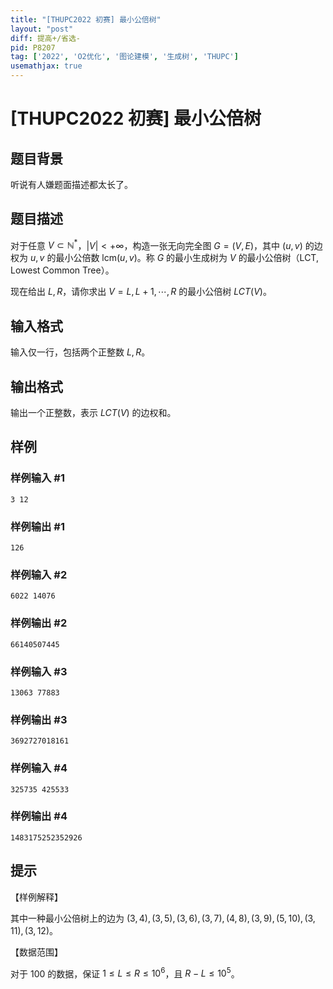 ```yaml
---
title: "[THUPC2022 初赛] 最小公倍树"
layout: "post"
diff: 提高+/省选-
pid: P8207
tag: ['2022', 'O2优化', '图论建模', '生成树', 'THUPC']
usemathjax: true
---
```


# [THUPC2022 初赛] 最小公倍树
## 题目背景

听说有人嫌题面描述都太长了。
## 题目描述

对于任意 $V\subset\mathbb{N}^*$，$|V|<+\infty$，构造一张无向完全图 $G=(V,E)$，其中 $(u, v)$ 的边权为 $u,v$ 的最小公倍数 $\mathrm{lcm}(u, v)$。称 $G$ 的最小生成树为 $V$ 的最小公倍树（LCT, Lowest Common Tree）。

现在给出 $L, R$，请你求出 $V={L, L+1, \cdots, R}$ 的最小公倍树 $LCT(V)$。
## 输入格式

输入仅一行，包括两个正整数 $L, R$。
## 输出格式

输出一个正整数，表示 $LCT(V)$ 的边权和。
## 样例

### 样例输入 #1
```
3 12
```
### 样例输出 #1
```
126
```
### 样例输入 #2
```
6022 14076
```
### 样例输出 #2
```
66140507445
```
### 样例输入 #3
```
13063 77883
```
### 样例输出 #3
```
3692727018161
```
### 样例输入 #4
```
325735 425533
```
### 样例输出 #4
```
1483175252352926
```
## 提示

【样例解释】

其中一种最小公倍树上的边为 $(3, 4), (3, 5), (3, 6), (3, 7), (4, 8), (3, 9), (5, 10), (3, 11), (3, 12)$。

【数据范围】

对于 $100%$ 的数据，保证 $1\le L\le R\le 10^6$，且 $R-L\le 10^5$。
